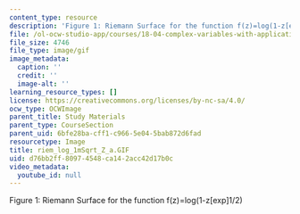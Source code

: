 ```yaml
---
content_type: resource
description: 'Figure 1: Riemann Surface for the function f(z)=log(1-z[exp]1/2)'
file: /ol-ocw-studio-app/courses/18-04-complex-variables-with-applications-fall-1999/d76bb2ff80974548ca142acc42d17b0c_riem_log_1mSqrt_Z_a.GIF
file_size: 4746
file_type: image/gif
image_metadata:
  caption: ''
  credit: ''
  image-alt: ''
learning_resource_types: []
license: https://creativecommons.org/licenses/by-nc-sa/4.0/
ocw_type: OCWImage
parent_title: Study Materials
parent_type: CourseSection
parent_uid: 6bfe28ba-cff1-c966-5e04-5bab872d6fad
resourcetype: Image
title: riem_log_1mSqrt_Z_a.GIF
uid: d76bb2ff-8097-4548-ca14-2acc42d17b0c
video_metadata:
  youtube_id: null
---
```

Figure 1: Riemann Surface for the function f(z)=log(1-z[exp]1/2)